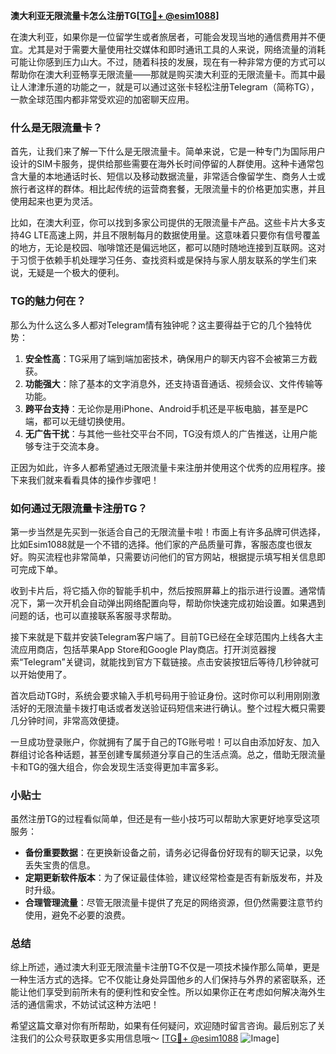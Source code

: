 **澳大利亚无限流量卡怎么注册TG[[TG💪+ @esim1088](https://t.me/s/esim1088)]**

在澳大利亚，如果你是一位留学生或者旅居者，可能会发现当地的通信费用并不便宜。尤其是对于需要大量使用社交媒体和即时通讯工具的人来说，网络流量的消耗可能让你感到压力山大。不过，随着科技的发展，现在有一种非常方便的方式可以帮助你在澳大利亚畅享无限流量——那就是购买澳大利亚的无限流量卡。而其中最让人津津乐道的功能之一，就是可以通过这张卡轻松注册Telegram（简称TG），一款全球范围内都非常受欢迎的加密聊天应用。

### 什么是无限流量卡？

首先，让我们来了解一下什么是无限流量卡。简单来说，它是一种专门为国际用户设计的SIM卡服务，提供给那些需要在海外长时间停留的人群使用。这种卡通常包含大量的本地通话时长、短信以及移动数据流量，非常适合像留学生、商务人士或旅行者这样的群体。相比起传统的运营商套餐，无限流量卡的价格更加实惠，并且使用起来也更为灵活。

比如，在澳大利亚，你可以找到多家公司提供的无限流量卡产品。这些卡片大多支持4G LTE高速上网，并且不限制每月的数据使用量。这意味着只要你有信号覆盖的地方，无论是校园、咖啡馆还是偏远地区，都可以随时随地连接到互联网。这对于习惯于依赖手机处理学习任务、查找资料或是保持与家人朋友联系的学生们来说，无疑是一个极大的便利。

### TG的魅力何在？

那么为什么这么多人都对Telegram情有独钟呢？这主要得益于它的几个独特优势：

1. **安全性高**：TG采用了端到端加密技术，确保用户的聊天内容不会被第三方截获。
2. **功能强大**：除了基本的文字消息外，还支持语音通话、视频会议、文件传输等功能。
3. **跨平台支持**：无论你是用iPhone、Android手机还是平板电脑，甚至是PC端，都可以无缝切换使用。
4. **无广告干扰**：与其他一些社交平台不同，TG没有烦人的广告推送，让用户能够专注于交流本身。

正因为如此，许多人都希望通过无限流量卡来注册并使用这个优秀的应用程序。接下来我们就来看看具体的操作步骤吧！

### 如何通过无限流量卡注册TG？

第一步当然是先买到一张适合自己的无限流量卡啦！市面上有许多品牌可供选择，比如Esim1088就是一个不错的选择。他们家的产品质量可靠，客服态度也很友好。购买流程也非常简单，只需要访问他们的官方网站，根据提示填写相关信息即可完成下单。

收到卡片后，将它插入你的智能手机中，然后按照屏幕上的指示进行设置。通常情况下，第一次开机会自动弹出网络配置向导，帮助你快速完成初始设置。如果遇到问题的话，也可以直接联系客服寻求帮助。

接下来就是下载并安装Telegram客户端了。目前TG已经在全球范围内上线各大主流应用商店，包括苹果App Store和Google Play商店。打开浏览器搜索“Telegram”关键词，就能找到官方下载链接。点击安装按钮后等待几秒钟就可以开始使用了。

首次启动TG时，系统会要求输入手机号码用于验证身份。这时你可以利用刚刚激活好的无限流量卡拨打电话或者发送验证码短信来进行确认。整个过程大概只需要几分钟时间，非常高效便捷。

一旦成功登录账户，你就拥有了属于自己的TG账号啦！可以自由添加好友、加入群组讨论各种话题，甚至创建专属频道分享自己的生活点滴。总之，借助无限流量卡和TG的强大组合，你会发现生活变得更加丰富多彩。

### 小贴士

虽然注册TG的过程看似简单，但还是有一些小技巧可以帮助大家更好地享受这项服务：

- **备份重要数据**：在更换新设备之前，请务必记得备份好现有的聊天记录，以免丢失宝贵的信息。
- **定期更新软件版本**：为了保证最佳体验，建议经常检查是否有新版发布，并及时升级。
- **合理管理流量**：尽管无限流量卡提供了充足的网络资源，但仍然需要注意节约使用，避免不必要的浪费。

### 总结

综上所述，通过澳大利亚无限流量卡注册TG不仅是一项技术操作那么简单，更是一种生活方式的选择。它不仅能让身处异国他乡的人们保持与外界的紧密联系，还能让他们享受到前所未有的便利性和安全性。所以如果你正在考虑如何解决海外生活的通信需求，不妨试试这种方法吧！

希望这篇文章对你有所帮助，如果有任何疑问，欢迎随时留言咨询。最后别忘了关注我们的公众号获取更多实用信息哦～ [[TG💪+ @esim1088](https://t.me/s/esim1088) ![Image](https://i.postimg.cc/4NQfJmqS/Snipaste-2025-05-13-00-14-12.png)]